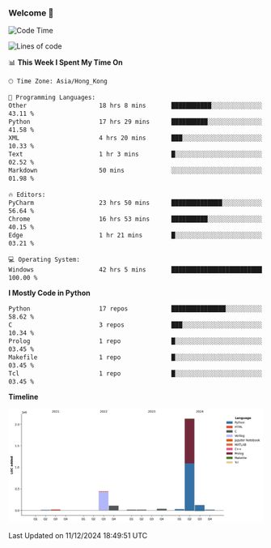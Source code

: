 ### Welcome 👋

<!--START_SECTION:waka-->
![Code Time](http://img.shields.io/badge/Code%20Time-1%2C116%20hrs%2042%20mins-blue)

![Lines of code](https://img.shields.io/badge/From%20Hello%20World%20I%27ve%20Written-2.9%20million%20lines%20of%20code-blue)

📊 **This Week I Spent My Time On** 

```text
🕑︎ Time Zone: Asia/Hong_Kong

💬 Programming Languages: 
Other                    18 hrs 8 mins       ███████████░░░░░░░░░░░░░░   43.11 % 
Python                   17 hrs 29 mins      ██████████░░░░░░░░░░░░░░░   41.58 % 
XML                      4 hrs 20 mins       ███░░░░░░░░░░░░░░░░░░░░░░   10.33 % 
Text                     1 hr 3 mins         █░░░░░░░░░░░░░░░░░░░░░░░░   02.52 % 
Markdown                 50 mins             ░░░░░░░░░░░░░░░░░░░░░░░░░   01.98 % 

🔥 Editors: 
PyCharm                  23 hrs 50 mins      ██████████████░░░░░░░░░░░   56.64 % 
Chrome                   16 hrs 53 mins      ██████████░░░░░░░░░░░░░░░   40.15 % 
Edge                     1 hr 21 mins        █░░░░░░░░░░░░░░░░░░░░░░░░   03.21 % 

💻 Operating System: 
Windows                  42 hrs 5 mins       █████████████████████████   100.00 % 
```

**I Mostly Code in Python** 

```text
Python                   17 repos            ███████████████░░░░░░░░░░   58.62 % 
C                        3 repos             ███░░░░░░░░░░░░░░░░░░░░░░   10.34 % 
Prolog                   1 repo              █░░░░░░░░░░░░░░░░░░░░░░░░   03.45 % 
Makefile                 1 repo              █░░░░░░░░░░░░░░░░░░░░░░░░   03.45 % 
Tcl                      1 repo              █░░░░░░░░░░░░░░░░░░░░░░░░   03.45 % 
```



**Timeline**

![Lines of Code chart](https://raw.githubusercontent.com/xhj2501/xhj2501/main/assets/bar_graph.png)


 Last Updated on 11/12/2024 18:49:51 UTC
<!--END_SECTION:waka-->

